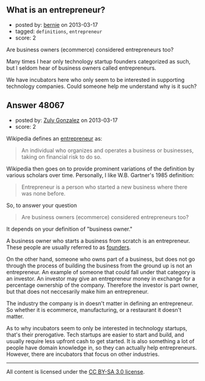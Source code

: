 ## What is an entrepreneur?

- posted by: [bernie](https://stackexchange.com/users/-1/17647-bernie) on 2013-03-17
- tagged: `definitions`, `entrepreneur`
- score: 2

Are business owners (ecommerce) considered entrepreneurs too? 

Many times I hear only technology startup founders categorized as such, but I seldom hear of business owners called entrepreneurs. 

We have incubators here who only seem to be interested in supporting technology companies. Could someone help me understand why is it such?



## Answer 48067

- posted by: [Zuly Gonzalez](https://stackexchange.com/users/-1/2692-zuly-gonzalez) on 2013-03-17
- score: 2

Wikipedia defines an [entrepreneur](http://en.wikipedia.org/wiki/Entrepreneur) as:

> An individual who organizes and operates a business or businesses, taking on financial risk to do so.

Wikipedia then goes on to provide prominent variations of the definition by various scholars over time. Personally, I like W.B. Gartner's 1985 definition:

> Entrepreneur is a person who started a new business where there was none before.

So, to answer your question

> Are business owners (ecommerce) considered entrepreneurs too?

It depends on your definition of "business owner."

A business owner who starts a business from scratch is an entrepreneur. These people are usually referred to as [founders](http://en.wikipedia.org/wiki/Founder).

On the other hand, someone who owns part of a business, but does not go through the process of building the business from the ground up is not an entrepreneur. An example of someone that could fall under that category is an investor. An investor may give an entrepreneur money in exchange for a percentage ownership of the company. Therefore the investor is part owner, but that does not neccesarily make him an entrepreneur.

The industry the company is in doesn't matter in defining an entrepreneur. So whether it is ecommerce, manufacturing, or a restaurant it doesn't matter.

As to why incubators seem to only be interested in technology startups, that's their prerogative. Tech startups are easier to start and build, and usually require less upfront cash to get started. It is also something a lot of people have domain knowledge in, so they can actually help entrepreneurs. However, there are incubators that focus on other industries.






---

All content is licensed under the [CC BY-SA 3.0 license](https://creativecommons.org/licenses/by-sa/3.0/).
